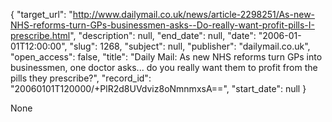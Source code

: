 {
  "target_url": "http://www.dailymail.co.uk/news/article-2298251/As-new-NHS-reforms-turn-GPs-businessmen-asks--Do-really-want-profit-pills-I-prescribe.html", 
  "description": null, 
  "end_date": null, 
  "date": "2006-01-01T12:00:00", 
  "slug": 1268, 
  "subject": null, 
  "publisher": "dailymail.co.uk", 
  "open_access": false, 
  "title": "Daily Mail: As new NHS reforms turn GPs into businessmen, one doctor asks... do you really want them to profit from the pills they prescribe?", 
  "record_id": "20060101T120000/+PlR2d8UVdviz8oNmnmxsA==", 
  "start_date": null
}

None